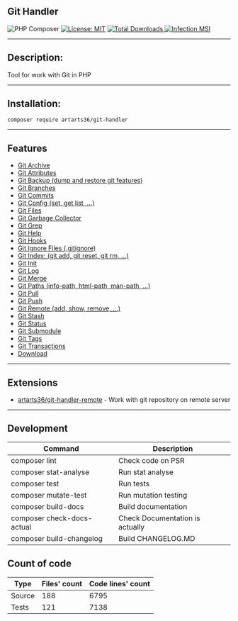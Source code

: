 ## Git Handler

![PHP Composer](https://github.com/ArtARTs36/GitHandler/workflows/PHP%20Composer/badge.svg?branch=master)
[![License: MIT](https://img.shields.io/badge/License-MIT-yellow.svg)](https://opensource.org/licenses/MIT)
<a href="https://poser.pugx.org/artarts36/git-handler/d/total.svg">
    <img src="https://poser.pugx.org/artarts36/git-handler/d/total.svg" alt="Total Downloads">
</a>
[![Infection MSI](https://img.shields.io/endpoint?style=flat&url=https%3A%2F%2Fbadge-api.stryker-mutator.io%2Fgithub.com%2FArtARTs36%2FGitHandler%2Fmaster)](https://infection.github.io)

----

## Description:

Tool for work with Git in PHP

---

## Installation:

`composer require artarts36/git-handler`

----

## Features

* [Git Archive](docs/git_archive_command.md)
* [Git Attributes](docs/git_attribute_command.md)
* [Git Backup (dump and restore git features)](docs/git_backup.md)
* [Git Branches](docs/git_branch_command.md)
* [Git Commits](docs/git_commit_command.md)
* [Git Config (set, get list, ...)](docs/git_config_command.md)
* [Git Files](docs/git_file_command.md)
* [Git Garbage Collector](docs/git_garbage_command.md)
* [Git Grep](docs/git_grep_command.md)
* [Git Help](docs/git_help_command.md)
* [Git Hooks](docs/git_hook_command.md)
* [Git Ignore Files (.gitignore)](docs/git_ignore_command.md)
* [Git Index: (git add, git reset, git rm, ...)](docs/git_index_command.md)
* [Git Init](docs/git_setup_command.md)
* [Git Log](docs/git_log_command.md)
* [Git Merge](docs/git_merge_command.md)
* [Git Paths (info-path, html-path, man-path, ...)](docs/git_path_command.md)
* [Git Pull](docs/git_pull_command.md)
* [Git Push](docs/git_push_command.md)
* [Git Remote (add, show, remove, ...)](docs/git_remote_command.md)
* [Git Stash](docs/git_stash_command.md)
* [Git Status](docs/git_status_command.md)
* [Git Submodule](docs/git_submodule_command.md)
* [Git Tags](docs/git_tag_command.md)
* [Git Transactions](docs/git_transaction.md)
* [Download](docs/downloader.md)

----

## Extensions
* [artarts36/git-handler-remote](https://github.com/ArtARTs36/php-git-handler-remote) - Work with git repository on remote server

----

## Development

|  Command  | Description  |
| ------------ | ------------ |
|  composer lint  |  Check code on PSR  |  
|  composer stat-analyse  |  Run stat analyse  |  
|  composer test  |  Run tests  |  
|  composer mutate-test  |  Run mutation testing  |  
|  composer build-docs  |  Build documentation  |  
|  composer check-docs-actual  |  Check Documentation is actually  |  
|  composer build-changelog  |  Build CHANGELOG.MD  |

## Count of code

|  Type  |  Files' count  |  Code lines' count  |  
|  ------------  |  ------------  |  ------------  |  
|  Source  |  188  |  6795  |  
|  Tests  |  121  |  7138  |  

